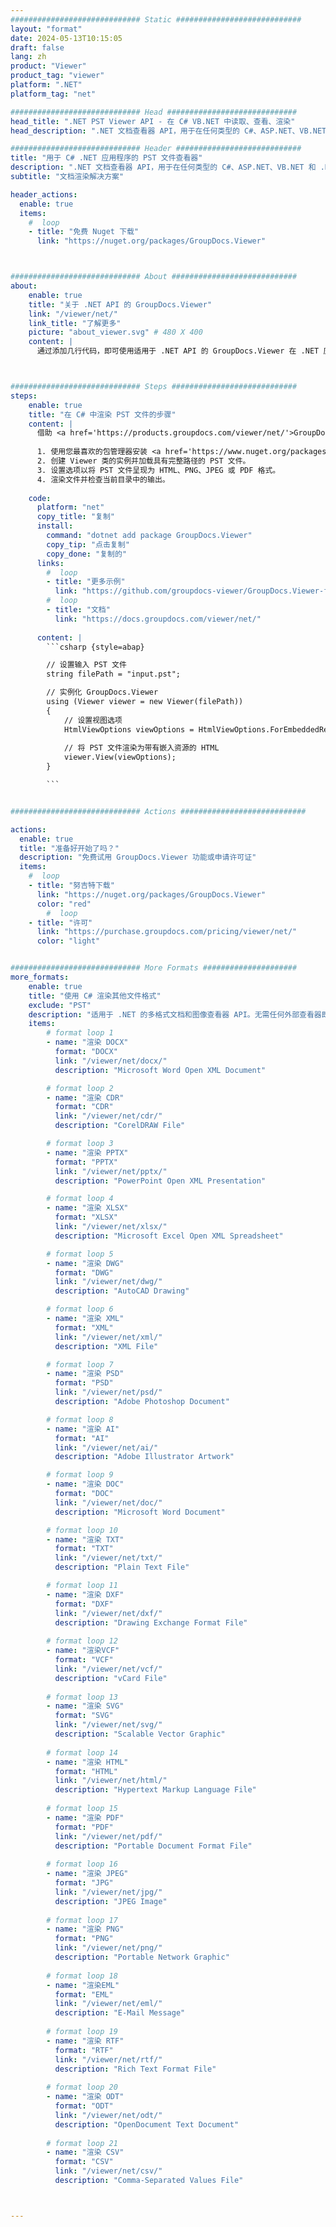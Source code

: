 ```yaml
---
############################# Static ############################
layout: "format"
date: 2024-05-13T10:15:05
draft: false
lang: zh
product: "Viewer"
product_tag: "viewer"
platform: ".NET"
platform_tag: "net"

############################# Head #############################
head_title: ".NET PST Viewer API - 在 C# VB.NET 中读取、查看、渲染"
head_description: ".NET 文档查看器 API，用于在任何类型的 C#、ASP.NET、VB.NET 和 .NET Core 应用程序中读取、渲染和显示 PST。"

############################# Header ############################
title: "用于 C# .NET 应用程序的 PST 文件查看器" 
description: ".NET 文档查看器 API，用于在任何类型的 C#、ASP.NET、VB.NET 和 .NET Core 应用程序中读取、渲染和显示 PST 文件。使用 HTML5、PDF 或使用几行代码以图像形式查看具有真实格式和布局的渲染文件。" 
subtitle: "文档渲染解决方案" 

header_actions:
  enable: true
  items:
    #  loop
    - title: "免费 Nuget 下载"
      link: "https://nuget.org/packages/GroupDocs.Viewer"



############################# About ############################
about:
    enable: true
    title: "关于 .NET API 的 GroupDocs.Viewer"
    link: "/viewer/net/"
    link_title: "了解更多"
    picture: "about_viewer.svg" # 480 X 400
    content: |
      通过添加几行代码，即可使用适用于 .NET API 的 GroupDocs.Viewer 在 .NET 应用程序中查看 190 多种流行文档格式。开发人员可以轻松地以 HTML5、图像或 PDF 模式显示 PDF、文字处理、Excel 电子表格、演示文稿、Visio、Project、Outlook 和许多其他流行的文档格式。文档渲染速度快，与原始源文件相同，并且不需要安装额外的软件或任何其他外部库。



############################# Steps ############################
steps:
    enable: true
    title: "在 C# 中渲染 PST 文件的步骤" 
    content: |
      借助 <a href='https://products.groupdocs.com/viewer/net/'>GroupDocs.Viewer</a>，您只需几个步骤即可将 PST 呈现为 HTML、JPEG、PNG 或 PDF。
      
      1. 使用您最喜欢的包管理器安装 <a href='https://www.nuget.org/packages/groupdocs.viewer'>GroupDocs.Viewer for .NET</a>。 
      2. 创建 Viewer 类的实例并加载具有完整路径的 PST 文件。  
      3. 设置选项以将 PST 文件呈现为 HTML、PNG、JPEG 或 PDF 格式。 
      4. 渲染文件并检查当前目录中的输出。 
   
    code:
      platform: "net"
      copy_title: "复制"
      install:
        command: "dotnet add package GroupDocs.Viewer"
        copy_tip: "点击复制"
        copy_done: "复制的"
      links:
        #  loop
        - title: "更多示例"
          link: "https://github.com/groupdocs-viewer/GroupDocs.Viewer-for-.NET"
        #  loop
        - title: "文档"
          link: "https://docs.groupdocs.com/viewer/net/"
          
      content: |
        ```csharp {style=abap}

        // 设置输入 PST 文件
        string filePath = "input.pst";

        // 实例化 GroupDocs.Viewer
        using (Viewer viewer = new Viewer(filePath))
        {
            // 设置视图选项
            HtmlViewOptions viewOptions = HtmlViewOptions.ForEmbeddedResources();
                
            // 将 PST 文件渲染为带有嵌入资源的 HTML
            viewer.View(viewOptions);
        }

        ```            


############################# Actions ############################

actions:
  enable: true
  title: "准备好开始了吗？"
  description: "免费试用 GroupDocs.Viewer 功能或申请许可证"
  items:
    #  loop
    - title: "努吉特下载"
      link: "https://nuget.org/packages/GroupDocs.Viewer"
      color: "red"
        #  loop
    - title: "许可"
      link: "https://purchase.groupdocs.com/pricing/viewer/net/"
      color: "light"


############################# More Formats #####################
more_formats:
    enable: true
    title: "使用 C# 渲染其他文件格式"
    exclude: "PST"
    description: "适用于 .NET 的多格式文档和图像查看器 API。无需任何外部查看器即可查看以下一些流行的文件格式。"
    items: 
        # format loop 1
        - name: "渲染 DOCX"
          format: "DOCX"
          link: "/viewer/net/docx/"
          description: "Microsoft Word Open XML Document" 

        # format loop 2
        - name: "渲染 CDR" 
          format: "CDR"
          link: "/viewer/net/cdr/"
          description: "CorelDRAW File" 

        # format loop 3
        - name: "渲染 PPTX"
          format: "PPTX"
          link: "/viewer/net/pptx/"
          description: "PowerPoint Open XML Presentation" 

        # format loop 4
        - name: "渲染 XLSX"
          format: "XLSX"
          link: "/viewer/net/xlsx/"
          description: "Microsoft Excel Open XML Spreadsheet" 

        # format loop 5
        - name: "渲染 DWG"
          format: "DWG"
          link: "/viewer/net/dwg/"
          description: "AutoCAD Drawing"

        # format loop 6
        - name: "渲染 XML"
          format: "XML"
          link: "/viewer/net/xml/"
          description: "XML File"

        # format loop 7
        - name: "渲染 PSD"
          format: "PSD"
          link: "/viewer/net/psd/"
          description: "Adobe Photoshop Document"

        # format loop 8
        - name: "渲染 AI"
          format: "AI"
          link: "/viewer/net/ai/"
          description: "Adobe Illustrator Artwork"

        # format loop 9
        - name: "渲染 DOC"
          format: "DOC"
          link: "/viewer/net/doc/"
          description: "Microsoft Word Document" 

        # format loop 10
        - name: "渲染 TXT" 
          format: "TXT"
          link: "/viewer/net/txt/"
          description: "Plain Text File" 

        # format loop 11
        - name: "渲染 DXF" 
          format: "DXF"
          link: "/viewer/net/dxf/"
          description: "Drawing Exchange Format File"  
          
        # format loop 12
        - name: "渲染VCF"
          format: "VCF"
          link: "/viewer/net/vcf/"
          description: "vCard File"  
              
        # format loop 13
        - name: "渲染 SVG"
          format: "SVG"
          link: "/viewer/net/svg/"
          description: "Scalable Vector Graphic" 
          
        # format loop 14
        - name: "渲染 HTML"
          format: "HTML"
          link: "/viewer/net/html/"
          description: "Hypertext Markup Language File" 
          
        # format loop 15
        - name: "渲染 PDF"
          format: "PDF"
          link: "/viewer/net/pdf/"
          description: "Portable Document Format File"
          
        # format loop 16
        - name: "渲染 JPEG"
          format: "JPG"
          link: "/viewer/net/jpg/"
          description: "JPEG Image"
          
        # format loop 17
        - name: "渲染 PNG"
          format: "PNG"
          link: "/viewer/net/png/"
          description: "Portable Network Graphic" 
          
        # format loop 18
        - name: "渲染EML"
          format: "EML"
          link: "/viewer/net/eml/"
          description: "E-Mail Message" 
          
        # format loop 19
        - name: "渲染 RTF"
          format: "RTF"
          link: "/viewer/net/rtf/"
          description: "Rich Text Format File" 
          
        # format loop 20
        - name: "渲染 ODT"
          format: "ODT"
          link: "/viewer/net/odt/"
          description: "OpenDocument Text Document" 
          
        # format loop 21
        - name: "渲染 CSV"
          format: "CSV"
          link: "/viewer/net/csv/"
          description: "Comma-Separated Values File" 



---
```

